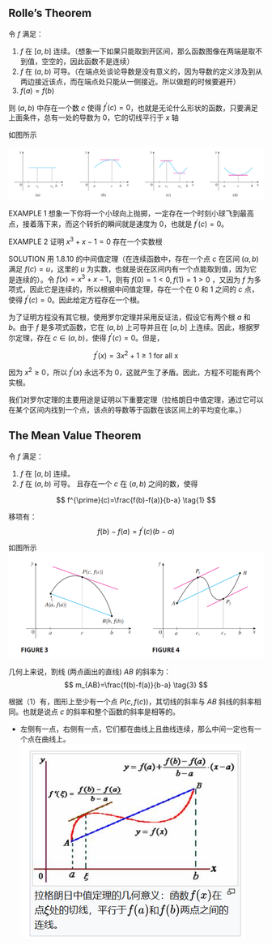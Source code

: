 ## Rolle’s Theorem
令 $f$ 满足：
1. $f$ 在 $[a,b]$ 连续。（想象一下如果只能取到开区间，那么函数图像在两端是取不到值，空空的，因此函数不是连续）
2. $f$ 在 $(a,b)$ 可导。（在端点处谈论导数是没有意义的，因为导数的定义涉及到从两边接近该点，而在端点处只能从一侧接近。所以做题的时候要避开）
3. $f(a)=f(b)$

则 $(a,b)$ 中存在一个数 $c$ 使得 $f^{\prime}(c)=0$，也就是无论什么形状的函数，只要满足上面条件，总有一处的导数为 0，它的切线平行于 $x$ 轴

如图所示

![](images/Pasted%20image%2020241020095630.png)

EXAMPLE 1
想象一下你将一个小球向上抛掷，一定存在一个时刻小球飞到最高点，接着落下来，而这个转折的瞬间就是速度为 0，也就是 $f^{\prime}(c)=0$。


EXAMPLE 2
证明 $x^{3}+x-1=0$ 存在一个实数根

SOLUTION
用 1.8.10 的中间值定理（在连续函数中，存在一个点 $c$ 在区间 $(a,b)$ 满足 $f(c)=u$，这里的 $u$ 为实数，也就是说在区间内有一个点能取到值，因为它是连续的）。令 $f(x)=x^{3}+x-1$，则有 $f(0)=1<0,f(1)=1>0$ ，又因为 $f$ 为多项式，因此它是连续的，所以根据中间值定理，存在一个在 0 和 1 之间的 $c$ 点，使得 $f^{\prime}(c)=0$。因此给定方程存在一个根。

为了证明方程没有其它根，使用罗尔定理并采用反证法，假设它有两个根 $a$ 和 $b$。由于 $f$ 是多项式函数，它在 $(a, b)$ 上可导并且在 $[a, b]$ 上连续。因此，根据罗尔定理，存在 $c \in (a, b)$，使得 $f^{\prime}(c)=0$。但是，

$$f^{\prime}(x)=3x^{2}+1\ge 1 \text{ for all x}$$ 

因为 $x^{2}\ge 0$，所以 $f^{\prime}(x)$ 永远不为 0，这就产生了矛盾。因此，方程不可能有两个实根。


我们对罗尔定理的主要用途是证明以下重要定理（拉格朗日中值定理，通过它可以在某个区间内找到一个点，该点的导数等于函数在该区间上的平均变化率。）
## The Mean Value Theorem
令 $f$ 满足：
1. $f$ 在 $[a,b]$ 连续。
2. $f$ 在 $(a,b)$ 可导。
且存在一个 $c$ 在 $(a,b)$ 之间的数，使得

$$
f^{\prime}(c)=\frac{f(b)-f(a)}{b-a} \tag{1}
$$

移项有：
$$
f(b)-f(a)=f^{\prime}(c)(b-a) \tag{2}
$$

如图所示
![](images/Pasted%20image%2020241020103045.png)

几何上来说，割线 (两点画出的直线) $AB$ 的斜率为：
$$
m_{AB}=\frac{f(b)-f(a)}{b-a} \tag{3}
$$

根据（1）有，图形上至少有一个点 $P(c, f(c))$，其切线的斜率与 $AB$ 斜线的斜率相同。也就是说点 $c$ 的斜率和整个函数的斜率是相等的。


- 左侧有一点，右侧有一点，它们都在曲线上且曲线连续，那么中间一定也有一个点在曲线上。
![](images/Pasted%20image%2020241111093920.png)





